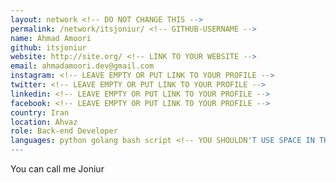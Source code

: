 ```yaml
---
layout: network <!-- DO NOT CHANGE THIS -->
permalink: /network/itsjoniur/ <!-- GITHUB-USERNAME -->
name: Ahmad Amoori
github: itsjoniur
website: http://site.org/ <!-- LINK TO YOUR WEBSITE -->
email: ahmadamoori.dev@gmail.com
instagram: <!-- LEAVE EMPTY OR PUT LINK TO YOUR PROFILE -->
twitter: <!-- LEAVE EMPTY OR PUT LINK TO YOUR PROFILE -->
linkedin: <!-- LEAVE EMPTY OR PUT LINK TO YOUR PROFILE -->
facebook: <!-- LEAVE EMPTY OR PUT LINK TO YOUR PROFILE -->
country: Iran
location: Ahvaz
role: Back-end Developer
languages: python golang bash script <!-- YOU SHOULDN'T USE SPACE IN THE NAME OF THE PROGRAMMING LANGUAGE -->
---
```


You can call me Joniur
